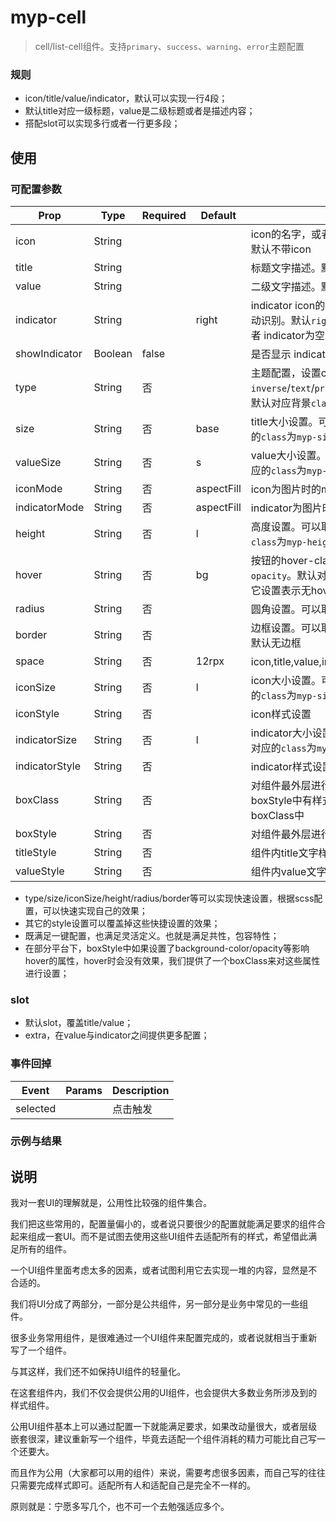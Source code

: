 # myp-cell

> cell/list-cell组件。支持`primary`、`success`、`warning`、`error`主题配置

### 规则

- icon/title/value/indicator，默认可以实现一行4段；
- 默认title对应一级标题，value是二级标题或者是描述内容；
- 搭配slot可以实现多行或者一行更多段；

## 使用

### 可配置参数

| Prop | Type | Required | Default | Description |
|-------------|------------|--------|--------|-----|
| icon | String |  | | icon的名字，或者图片地址。图片会自动识别。默认不带icon |
| title | String |  | | 标题文字描述。默认对应文字颜色 |
| value | String |  | | 二级文字描述。默认对应二级文字颜色 |
| indicator | String |  | right | indicator icon的名字，或者图片地址。图片会自动识别。默认`right`。 可以通过showIndicator或者 indicator为空字符串等来覆盖 |
| showIndicator | Boolean | false | | 是否显示 indicator，默认不显示 |
| type | String | 否 | | 主题配置，设置cell的背景色。可以取`inverse`/`text`/`primary`/`success`/`warning`/`error`。默认对应背景`class`为`myp-bg-`。 |
| size | String | 否 | base | title大小设置。可以取`ss`/`s`/`base`/`l`/`ll`。默认对应的`class`为`myp-size-`，也就是`myp-size-base` |
| valueSize | String | 否 | s | value大小设置。可以取`ss`/`s`/`base`/`l`/`ll`。默认对应的`class`为`myp-size-s` |
| iconMode | String | 否 | aspectFill | icon为图片时的mode |
| indicatorMode | String | 否 | aspectFill | indicator为图片时的mode |
| height | String | 否 | l | 高度设置。可以取`ss`/`s`/`base`/`l`/`ll`。默认对应的`class`为`myp-height-l` |
| hover | String | 否 | bg | 按钮的hover-class设置。可以取`opacity`/`bg`/`bg-opacity`。默认对应的`class`为`myp-hover-bg`。其它设置表示无hover效果 |
| radius | String | 否 |  | 圆角设置。可以取`ss`/`s`/`base`/`l`/`ll`。默认无圆角 |
| border | String | 否 |  | 边框设置。可以取`all`/`top`/`bottom`/`right`/`none`。默认无边框 |
| space | String | 否 | 12rpx | icon,title,value,indicator互相之间的水平间距 |
| iconSize | String | 否 | l | icon大小设置。可以取`ss`/`s`/`base`/`l`/`ll`。默认对应的`class`为`myp-size-l` |
| iconStyle | String | 否 | | icon样式设置 |
| indicatorSize | String | 否 | l | indicator大小设置。可以取`ss`/`s`/`base`/`l`/`ll`。默认对应的`class`为`myp-size-l` |
| indicatorStyle | String | 否 | | indicator样式设置 |
| boxClass | String | 否 | | 对组件最外层进行样式定制，主要是如果boxStyle中有样式影响hover，可以将其移入boxClass中 |
| boxStyle | String | 否 | | 对组件最外层进行样式定制 |
| titleStyle | String | 否 | | 组件内title文字样式覆盖 |
| valueStyle | String | 否 | | 组件内value文字样式覆盖 |

- type/size/iconSize/height/radius/border等可以实现快速设置，根据scss配置，可以快速实现自己的效果；
- 其它的style设置可以覆盖掉这些快捷设置的效果；
- 既满足一键配置，也满足灵活定义。也就是满足共性，包容特性；
- 在部分平台下，boxStyle中如果设置了background-color/opacity等影响hover的属性，hover时会没有效果，我们提供了一个boxClass来对这些属性进行设置；

### slot

- 默认slot，覆盖title/value；
- extra，在value与indicator之间提供更多配置；

### 事件回掉
| Event     | Params   | Description  |
|--------|--------|-----|
| selected | | 点击触发 |

### 示例与结果

## 说明
我对一套UI的理解就是，公用性比较强的组件集合。

我们把这些常用的，配置量偏小的，或者说只要很少的配置就能满足要求的组件合起来组成一套UI。而不是试图去使用这些UI组件去适配所有的样式，希望借此满足所有的组件。

一个UI组件里面考虑太多的因素，或者试图利用它去实现一堆的内容，显然是不合适的。

我们将UI分成了两部分，一部分是公共组件，另一部分是业务中常见的一些组件。

很多业务常用组件，是很难通过一个UI组件来配置完成的，或者说就相当于重新写了一个组件。

与其这样，我们还不如保持UI组件的轻量化。

在这套组件内，我们不仅会提供公用的UI组件，也会提供大多数业务所涉及到的样式组件。

公用UI组件基本上可以通过配置一下就能满足要求，如果改动量很大，或者层级嵌套很深，建议重新写一个组件，毕竟去适配一个组件消耗的精力可能比自己写一个还要大。

而且作为公用（大家都可以用的组件）来说，需要考虑很多因素，而自己写的往往只需要完成样式即可。适配所有人和适配自己是完全不一样的。

原则就是：宁愿多写几个，也不可一个去勉强适应多个。
